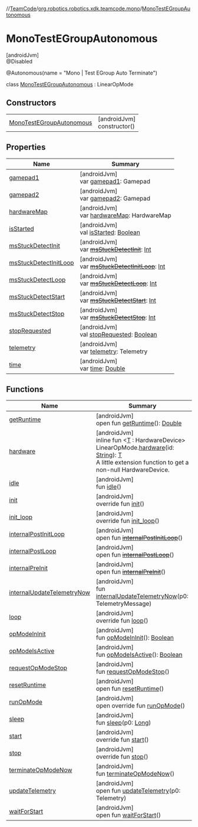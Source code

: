 //[TeamCode](../../../index.md)/[org.robotics.robotics.xdk.teamcode.mono](../index.md)/[MonoTestEGroupAutonomous](index.md)

# MonoTestEGroupAutonomous

[androidJvm]\
@Disabled

@Autonomous(name = &quot;Mono | Test EGroup Auto Terminate&quot;)

class [MonoTestEGroupAutonomous](index.md) : LinearOpMode

## Constructors

| | |
|---|---|
| [MonoTestEGroupAutonomous](-mono-test-e-group-autonomous.md) | [androidJvm]<br>constructor() |

## Properties

| Name | Summary |
|---|---|
| [gamepad1](index.md#1533398127%2FProperties%2F863896225) | [androidJvm]<br>var [gamepad1](index.md#1533398127%2FProperties%2F863896225): Gamepad |
| [gamepad2](index.md#1564417934%2FProperties%2F863896225) | [androidJvm]<br>var [gamepad2](index.md#1564417934%2FProperties%2F863896225): Gamepad |
| [hardwareMap](index.md#-1397214969%2FProperties%2F863896225) | [androidJvm]<br>var [hardwareMap](index.md#-1397214969%2FProperties%2F863896225): HardwareMap |
| [isStarted](index.md#1892877380%2FProperties%2F863896225) | [androidJvm]<br>val [isStarted](index.md#1892877380%2FProperties%2F863896225): [Boolean](https://kotlinlang.org/api/latest/jvm/stdlib/kotlin/-boolean/index.html) |
| [msStuckDetectInit](index.md#1483349743%2FProperties%2F863896225) | [androidJvm]<br>var [~~msStuckDetectInit~~](index.md#1483349743%2FProperties%2F863896225): [Int](https://kotlinlang.org/api/latest/jvm/stdlib/kotlin/-int/index.html) |
| [msStuckDetectInitLoop](index.md#-553001045%2FProperties%2F863896225) | [androidJvm]<br>var [~~msStuckDetectInitLoop~~](index.md#-553001045%2FProperties%2F863896225): [Int](https://kotlinlang.org/api/latest/jvm/stdlib/kotlin/-int/index.html) |
| [msStuckDetectLoop](index.md#363588571%2FProperties%2F863896225) | [androidJvm]<br>var [~~msStuckDetectLoop~~](index.md#363588571%2FProperties%2F863896225): [Int](https://kotlinlang.org/api/latest/jvm/stdlib/kotlin/-int/index.html) |
| [msStuckDetectStart](index.md#427944857%2FProperties%2F863896225) | [androidJvm]<br>var [~~msStuckDetectStart~~](index.md#427944857%2FProperties%2F863896225): [Int](https://kotlinlang.org/api/latest/jvm/stdlib/kotlin/-int/index.html) |
| [msStuckDetectStop](index.md#-409341632%2FProperties%2F863896225) | [androidJvm]<br>var [~~msStuckDetectStop~~](index.md#-409341632%2FProperties%2F863896225): [Int](https://kotlinlang.org/api/latest/jvm/stdlib/kotlin/-int/index.html) |
| [stopRequested](index.md#-1991443121%2FProperties%2F863896225) | [androidJvm]<br>val [stopRequested](index.md#-1991443121%2FProperties%2F863896225): [Boolean](https://kotlinlang.org/api/latest/jvm/stdlib/kotlin/-boolean/index.html) |
| [telemetry](index.md#1097975490%2FProperties%2F863896225) | [androidJvm]<br>var [telemetry](index.md#1097975490%2FProperties%2F863896225): Telemetry |
| [time](index.md#-591827947%2FProperties%2F863896225) | [androidJvm]<br>var [time](index.md#-591827947%2FProperties%2F863896225): [Double](https://kotlinlang.org/api/latest/jvm/stdlib/kotlin/-double/index.html) |

## Functions

| Name | Summary |
|---|---|
| [getRuntime](index.md#503260448%2FFunctions%2F863896225) | [androidJvm]<br>open fun [getRuntime](index.md#503260448%2FFunctions%2F863896225)(): [Double](https://kotlinlang.org/api/latest/jvm/stdlib/kotlin/-double/index.html) |
| [hardware](../../org.robotics.robotics.xdk.teamcode.autonomous/hardware.md) | [androidJvm]<br>inline fun &lt;[T](../../org.robotics.robotics.xdk.teamcode.autonomous/hardware.md) : HardwareDevice&gt; LinearOpMode.[hardware](../../org.robotics.robotics.xdk.teamcode.autonomous/hardware.md)(id: [String](https://kotlinlang.org/api/latest/jvm/stdlib/kotlin/-string/index.html)): [T](../../org.robotics.robotics.xdk.teamcode.autonomous/hardware.md)<br>A little extension function to get a non-null HardwareDevice. |
| [idle](index.md#-945285709%2FFunctions%2F863896225) | [androidJvm]<br>fun [idle](index.md#-945285709%2FFunctions%2F863896225)() |
| [init](index.md#-1617228809%2FFunctions%2F863896225) | [androidJvm]<br>override fun [init](index.md#-1617228809%2FFunctions%2F863896225)() |
| [init_loop](index.md#-493667936%2FFunctions%2F863896225) | [androidJvm]<br>override fun [init_loop](index.md#-493667936%2FFunctions%2F863896225)() |
| [internalPostInitLoop](index.md#832637297%2FFunctions%2F863896225) | [androidJvm]<br>open fun [~~internalPostInitLoop~~](index.md#832637297%2FFunctions%2F863896225)() |
| [internalPostLoop](index.md#-180688735%2FFunctions%2F863896225) | [androidJvm]<br>open fun [~~internalPostLoop~~](index.md#-180688735%2FFunctions%2F863896225)() |
| [internalPreInit](index.md#958221314%2FFunctions%2F863896225) | [androidJvm]<br>open fun [~~internalPreInit~~](index.md#958221314%2FFunctions%2F863896225)() |
| [internalUpdateTelemetryNow](index.md#949931346%2FFunctions%2F863896225) | [androidJvm]<br>fun [internalUpdateTelemetryNow](index.md#949931346%2FFunctions%2F863896225)(p0: TelemetryMessage) |
| [loop](index.md#1557977315%2FFunctions%2F863896225) | [androidJvm]<br>override fun [loop](index.md#1557977315%2FFunctions%2F863896225)() |
| [opModeInInit](index.md#1015161614%2FFunctions%2F863896225) | [androidJvm]<br>fun [opModeInInit](index.md#1015161614%2FFunctions%2F863896225)(): [Boolean](https://kotlinlang.org/api/latest/jvm/stdlib/kotlin/-boolean/index.html) |
| [opModeIsActive](index.md#-911330061%2FFunctions%2F863896225) | [androidJvm]<br>fun [opModeIsActive](index.md#-911330061%2FFunctions%2F863896225)(): [Boolean](https://kotlinlang.org/api/latest/jvm/stdlib/kotlin/-boolean/index.html) |
| [requestOpModeStop](index.md#-765560122%2FFunctions%2F863896225) | [androidJvm]<br>fun [requestOpModeStop](index.md#-765560122%2FFunctions%2F863896225)() |
| [resetRuntime](index.md#1757147609%2FFunctions%2F863896225) | [androidJvm]<br>open fun [resetRuntime](index.md#1757147609%2FFunctions%2F863896225)() |
| [runOpMode](run-op-mode.md) | [androidJvm]<br>open override fun [runOpMode](run-op-mode.md)() |
| [sleep](index.md#-1955259651%2FFunctions%2F863896225) | [androidJvm]<br>fun [sleep](index.md#-1955259651%2FFunctions%2F863896225)(p0: [Long](https://kotlinlang.org/api/latest/jvm/stdlib/kotlin/-long/index.html)) |
| [start](index.md#-1200709743%2FFunctions%2F863896225) | [androidJvm]<br>override fun [start](index.md#-1200709743%2FFunctions%2F863896225)() |
| [stop](index.md#841039173%2FFunctions%2F863896225) | [androidJvm]<br>override fun [stop](index.md#841039173%2FFunctions%2F863896225)() |
| [terminateOpModeNow](index.md#-167858447%2FFunctions%2F863896225) | [androidJvm]<br>fun [terminateOpModeNow](index.md#-167858447%2FFunctions%2F863896225)() |
| [updateTelemetry](index.md#1080474565%2FFunctions%2F863896225) | [androidJvm]<br>open fun [updateTelemetry](index.md#1080474565%2FFunctions%2F863896225)(p0: Telemetry) |
| [waitForStart](index.md#246695705%2FFunctions%2F863896225) | [androidJvm]<br>open fun [waitForStart](index.md#246695705%2FFunctions%2F863896225)() |
